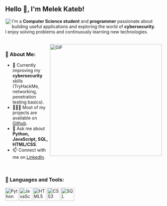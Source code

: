 ## Hello 👋, I'm Melek Kateb!
<a href='https://www.linkedin.com/in/melekkateb/'><img align='left' alt="linkedin" src="https://raw.githubusercontent.com/rahul-jha98/rahul-jha98/561d474902b59c7429ec22bb73e225696c27b202/assets/linkedin.svg" height='18px'/></a>  

I'm a **Computer Science student** and **programmer** passionate about building useful applications and exploring the world of **cybersecurity**.  
I enjoy solving problems and continuously learning new technologies.  

<br/>

<img align="right" alt="GIF" src="https://raw.githubusercontent.com/rahul-jha98/rahul-jha98/main/techstack.gif" width="360px"/>

### 🧐 About Me:
- 🌱 Currently improving my **cybersecurity** skills (TryHackMe, networking, penetration testing basics).  
- 👨🏻‍💻 Most of my projects are available on [Github](https://github.com/melekelkateb).  
- 💬 Ask me about **Python, JavaScript, SQL, HTML/CSS**.  
- 📫 Connect with me on [LinkedIn](https://www.linkedin.com/in/melekkateb).  

<br/>

### 🔨 Languages and Tools:
<a href="https://www.python.org/" target="_blank"><img align="left" alt="Python" height ="42px" src="https://raw.githubusercontent.com/rahul-jha98/github_readme_icons/main/language_and_tools/square/python/python.svg"></a>
<a href="https://developer.mozilla.org/en-US/docs/Web/JavaScript" target="_blank"><img align="left" alt="JavaScript" height ="42px" src="https://raw.githubusercontent.com/rahul-jha98/github_readme_icons/main/language_and_tools/square/javascript/javascript.svg"></a>
<a href="https://www.w3.org/html/" target="_blank"><img align="left" alt="HTML5" height ="42px" src="https://raw.githubusercontent.com/rahul-jha98/github_readme_icons/main/language_and_tools/square/html/html.svg"></a>
<a href="https://www.w3.org/Style/CSS/Overview.en.html" target="_blank"><img align="left" alt="CSS3" height ="42px" src="https://raw.githubusercontent.com/rahul-jha98/github_readme_icons/main/language_and_tools/square/css/css.svg"></a>
<a href="https://www.mysql.com/" target="_blank"><img align="left" alt="SQL" height ="42px" src="https://cdn.jsdelivr.net/gh/devicons/devicon/icons/mysql/mysql-original.svg"></a>


<br/><br/><br/>


